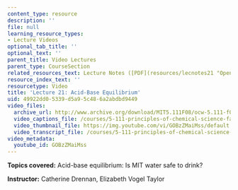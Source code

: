 ```yaml
---
content_type: resource
description: ''
file: null
learning_resource_types:
- Lecture Videos
optional_tab_title: ''
optional_text: ''
parent_title: Video Lectures
parent_type: CourseSection
related_resources_text: Lecture Notes ([PDF](resources/lecnotes21 "Open in a new window."))
resource_index_text: ''
resourcetype: Video
title: 'Lecture 21: Acid-Base Equilibrium'
uid: 49922dd0-5339-d5a9-5c48-6a2abdbd9449
video_files:
  archive_url: http://www.archive.org/download/MIT5.111F08/ocw-5.111-f08-lec21_300k.mp4
  video_captions_file: /courses/5-111-principles-of-chemical-science-fall-2008/a9b9eb45c01c5a16a7921f726a7d6b84_GOBzZMaiMss.vtt
  video_thumbnail_file: https://img.youtube.com/vi/GOBzZMaiMss/default.jpg
  video_transcript_file: /courses/5-111-principles-of-chemical-science-fall-2008/b2bc5c064fab2eea632c17b666a95a07_GOBzZMaiMss.pdf
video_metadata:
  youtube_id: GOBzZMaiMss
---
```


**Topics covered:** Acid-base equilibrium: Is MIT water safe to drink?

**Instructor:** Catherine Drennan, Elizabeth Vogel Taylor